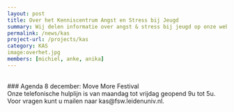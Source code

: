 ```yaml
---
layout: post
title: Over het Kenniscentrum Angst en Stress bij Jeugd
summary: Wij delen informatie over angst & stress bij jeugd op onze website en door middel van presentaties en workshops voor scholen en trainingen voor leerlingen.
permalink: /news/kas
project-url: /projects/kas
category: KAS
image:overhet.jpg
members: [michiel, anke, anika]
---
```



<br>
### Agenda
8 december: Move More Festival 
<br>
Onze telefonische hulplijn is van maandag tot vrijdag geopend 9u tot 5u.
Voor vragen kunt u mailen naar kas@fsw.leidenuniv.nl.




